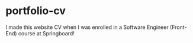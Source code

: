 # portfolio-cv
 I made this website CV when I was enrolled in a Software Engineer (Front-End) course at Springboard!
